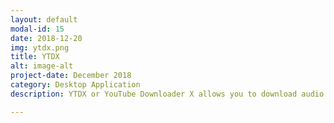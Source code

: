 ```yaml
---
layout: default
modal-id: 15
date: 2018-12-20
img: ytdx.png
title: YTDX
alt: image-alt
project-date: December 2018
category: Desktop Application
description: YTDX or YouTube Downloader X allows you to download audio from YouTube videos. Paste any valid video link into the URL bar and download the audio from the video. <br> Check it out here <a href="https://electronjs.org/apps/ytdx"> YTDX!</a> Or on GitHub<a href="https://github.com/Aveek-Saha/ytdx/releases"> YTDX Releases!</a> <br><div>Icons made by <a href="https://www.flaticon.com/authors/alfredo-hernandez" title="Alfredo Hernandez">Alfredo Hernandez</a> from <a href="https://www.flaticon.com/" 			    title="Flaticon">www.flaticon.com</a> is licensed by <a href="http://creativecommons.org/licenses/by/3.0/" title="Creative Commons BY 3.0" target="_blank">CC 3.0 BY</a></div>

---
```

